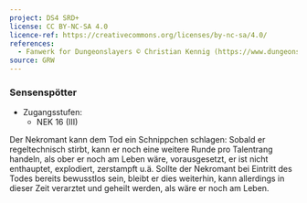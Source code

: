 ```yaml
---
project: DS4 SRD+
license: CC BY-NC-SA 4.0
licence-ref: https://creativecommons.org/licenses/by-nc-sa/4.0/
references: 
  - Fanwerk for Dungeonslayers © Christian Kennig (https://www.dungeonslayers.net/)
source: GRW
---
```


### Sensenspötter

- Zugangsstufen:
  - NEK 16 (III)

Der Nekromant kann dem Tod ein Schnippchen schlagen: Sobald er regeltechnisch stirbt, kann er noch eine weitere Runde pro Talentrang handeln, als ober er noch am Leben wäre, vorausgesetzt, er ist nicht enthauptet, explodiert, zerstampft u.ä. Sollte der Nekromant bei Eintritt des Todes bereits bewusstlos sein, bleibt er dies weiterhin, kann allerdings in dieser Zeit verarztet und geheilt werden, als wäre er noch am Leben.


